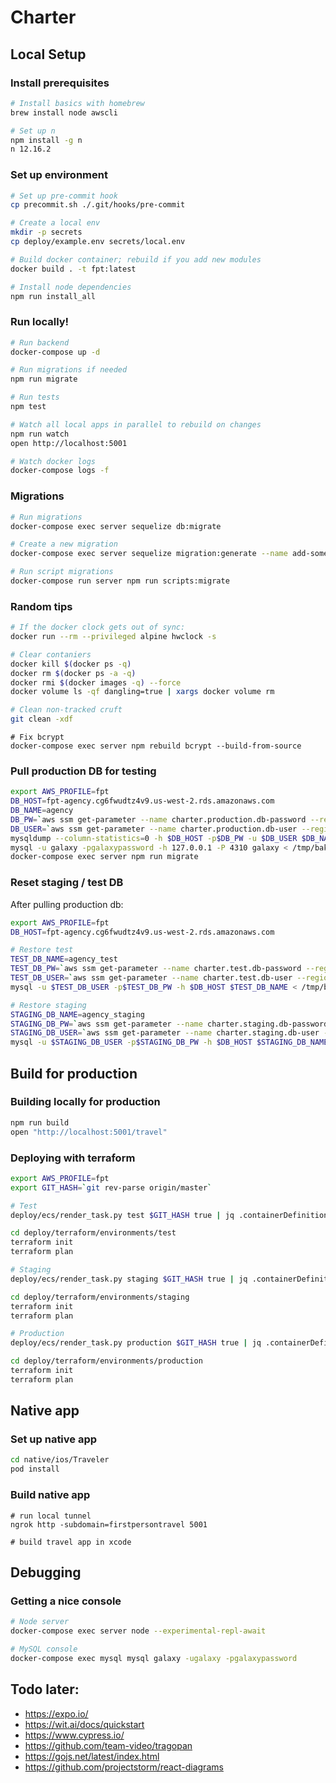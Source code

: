 # Charter

## Local Setup

### Install prerequisites

```sh
# Install basics with homebrew
brew install node awscli

# Set up n
npm install -g n
n 12.16.2
```

### Set up environment

```sh
# Set up pre-commit hook
cp precommit.sh ./.git/hooks/pre-commit

# Create a local env
mkdir -p secrets
cp deploy/example.env secrets/local.env

# Build docker container; rebuild if you add new modules
docker build . -t fpt:latest

# Install node dependencies
npm run install_all
```

### Run locally!

```sh
# Run backend
docker-compose up -d

# Run migrations if needed
npm run migrate

# Run tests
npm test

# Watch all local apps in parallel to rebuild on changes
npm run watch
open http://localhost:5001

# Watch docker logs
docker-compose logs -f
```

### Migrations

```sh
# Run migrations
docker-compose exec server sequelize db:migrate

# Create a new migration
docker-compose exec server sequelize migration:generate --name add-some-fields

# Run script migrations
docker-compose run server npm run scripts:migrate
```

### Random tips

```sh
# If the docker clock gets out of sync:
docker run --rm --privileged alpine hwclock -s

# Clear contaniers
docker kill $(docker ps -q)
docker rm $(docker ps -a -q)
docker rmi $(docker images -q) --force
docker volume ls -qf dangling=true | xargs docker volume rm

# Clean non-tracked cruft
git clean -xdf
```

    # Fix bcrypt
    docker-compose exec server npm rebuild bcrypt --build-from-source

### Pull production DB for testing

```sh
export AWS_PROFILE=fpt
DB_HOST=fpt-agency.cg6fwudtz4v9.us-west-2.rds.amazonaws.com
DB_NAME=agency
DB_PW=`aws ssm get-parameter --name charter.production.db-password --region us-west-2 --with-decryption | jq -r .Parameter.Value`
DB_USER=`aws ssm get-parameter --name charter.production.db-user --region us-west-2 --with-decryption | jq -r .Parameter.Value`
mysqldump --column-statistics=0 -h $DB_HOST -p$DB_PW -u $DB_USER $DB_NAME --result-file=/tmp/bak.sql
mysql -u galaxy -pgalaxypassword -h 127.0.0.1 -P 4310 galaxy < /tmp/bak.sql
docker-compose exec server npm run migrate
```

### Reset staging / test DB

After pulling production db:

```sh
export AWS_PROFILE=fpt
DB_HOST=fpt-agency.cg6fwudtz4v9.us-west-2.rds.amazonaws.com

# Restore test
TEST_DB_NAME=agency_test
TEST_DB_PW=`aws ssm get-parameter --name charter.test.db-password --region us-west-2 --with-decryption | jq -r .Parameter.Value`
TEST_DB_USER=`aws ssm get-parameter --name charter.test.db-user --region us-west-2 --with-decryption | jq -r .Parameter.Value`
mysql -u $TEST_DB_USER -p$TEST_DB_PW -h $DB_HOST $TEST_DB_NAME < /tmp/bak.sql

# Restore staging
STAGING_DB_NAME=agency_staging
STAGING_DB_PW=`aws ssm get-parameter --name charter.staging.db-password --region us-west-2 --with-decryption | jq -r .Parameter.Value`
STAGING_DB_USER=`aws ssm get-parameter --name charter.staging.db-user --region us-west-2 --with-decryption | jq -r .Parameter.Value`
mysql -u $STAGING_DB_USER -p$STAGING_DB_PW -h $DB_HOST $STAGING_DB_NAME < /tmp/bak.sql
```

## Build for production

### Building locally for production

```sh
npm run build
open "http://localhost:5001/travel"
```

### Deploying with terraform

```sh
export AWS_PROFILE=fpt
export GIT_HASH=`git rev-parse origin/master`

# Test
deploy/ecs/render_task.py test $GIT_HASH true | jq .containerDefinitions > deploy/terraform/environments/test/containers.json

cd deploy/terraform/environments/test
terraform init
terraform plan

# Staging
deploy/ecs/render_task.py staging $GIT_HASH true | jq .containerDefinitions > deploy/terraform/environments/staging/containers.json

cd deploy/terraform/environments/staging
terraform init
terraform plan

# Production
deploy/ecs/render_task.py production $GIT_HASH true | jq .containerDefinitions > deploy/terraform/environments/production/containers.json

cd deploy/terraform/environments/production
terraform init
terraform plan
```

## Native app

### Set up native app

```sh
cd native/ios/Traveler
pod install
```

### Build native app

```
# run local tunnel
ngrok http -subdomain=firstpersontravel 5001

# build travel app in xcode
```

## Debugging

### Getting a nice console

```sh
# Node server
docker-compose exec server node --experimental-repl-await

# MySQL console
docker-compose exec mysql mysql galaxy -ugalaxy -pgalaxypassword
```

## Todo later:

- https://expo.io/
- https://wit.ai/docs/quickstart
- https://www.cypress.io/
- https://github.com/team-video/tragopan
- https://gojs.net/latest/index.html
- https://github.com/projectstorm/react-diagrams
